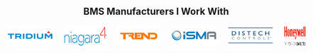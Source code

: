 

<h2 align="center">BMS Manufacturers I Work With</h2>
<p align="center" style="display: flex; justify-content: center; align-items: center; gap: 20px;">
  <a href="https://www.tridium.com/" style="display: inline-block;">
    <img src="https://github.com/thomasjupe/thomasjupe/blob/main/icons/tridium-logo.svg" alt="Tridium" style="height: 50px; width: auto; max-width: 200px; display: block; margin: auto;">
  </a>  
  <a href="https://www.tridium.com/us/en/Products/niagara" style="display: inline-block;">
    <img src="https://github.com/thomasjupe/thomasjupe/blob/main/icons/Niagara-4-Logo.svg" alt="NiagaraN4" style="height: 50px; width: auto; max-width: 100px; display: block; margin: auto;">
  </a>
  <a href="https://www.trendcontrols.com/" style="display: inline-block;">
    <img src="https://github.com/thomasjupe/thomasjupe/blob/main/icons/trend.svg" alt="Trend" style="height: 50px; width: auto; max-width: 100px; display: block; margin: auto;">
  </a>
  <a href="https://ismacontrolli.com/" style="display: inline-block;">
    <img src="https://github.com/thomasjupe/thomasjupe/blob/main/icons/intelligent-solution-managing-automation-isma-logo.svg" alt="iSMA" style="height: 50px; width: auto; max-width: 200px; display: block; margin: auto;">
  </a>
  <a href="https://www.distech-controls.com/" style="display: inline-block;">
    <img src="https://github.com/thomasjupe/thomasjupe/blob/main/icons/distech-controls.svg" alt="Distech" style="height: 50px; width: auto; max-width: 200px; display: block; margin: auto;">
  </a>  
  <a href="https://buildings.honeywell.com/" style="display: inline-block;">
    <img src="https://github.com/thomasjupe/thomasjupe/blob/main/icons/honeywell-logo.svg" alt="Honeywell-Automated-Buildings" style="height: 50px; width: auto; max-width: 50px; display: block; margin: auto;">
  </a>
</p>

